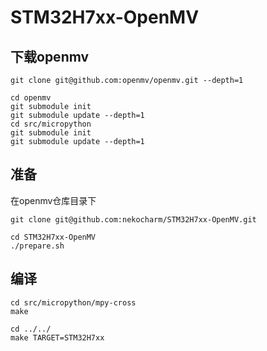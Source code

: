 # STM32H7xx-OpenMV

## 下载openmv

```shell
git clone git@github.com:openmv/openmv.git --depth=1
```

```shell
cd openmv
git submodule init
git submodule update --depth=1
cd src/micropython
git submodule init
git submodule update --depth=1
```

## 准备

在openmv仓库目录下

```shell
git clone git@github.com:nekocharm/STM32H7xx-OpenMV.git

cd STM32H7xx-OpenMV
./prepare.sh
```

## 编译

```shell
cd src/micropython/mpy-cross
make

cd ../../
make TARGET=STM32H7xx
```

